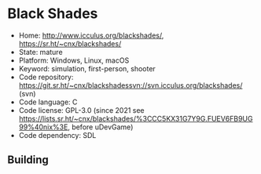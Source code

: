 # Black Shades

- Home: http://www.icculus.org/blackshades/, https://sr.ht/~cnx/blackshades/
- State: mature
- Platform: Windows, Linux, macOS
- Keyword: simulation, first-person, shooter
- Code repository: https://git.sr.ht/~cnx/blackshadessvn://svn.icculus.org/blackshades/ (svn)
- Code language: C
- Code license: GPL-3.0 (since 2021 see https://lists.sr.ht/~cnx/blackshades/%3CCC5KX31G7Y9G.FUEV6FB9UG99%40nix%3E, before uDevGame)
- Code dependency: SDL

## Building

